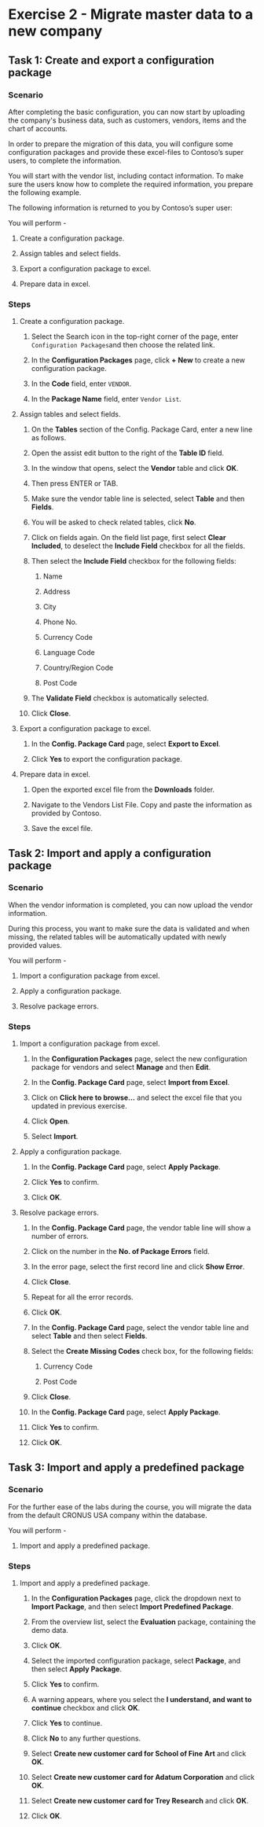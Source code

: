 Exercise 2 - Migrate master data to a new company
=================================================

Task 1: Create and export a configuration package
-------------------------------------------------

### Scenario

After completing the basic configuration, you can now start by uploading the
company's business data, such as customers, vendors, items and the chart of
accounts.

In order to prepare the migration of this data, you will configure some
configuration packages and provide these excel-files to Contoso’s super users,
to complete the information.

You will start with the vendor list, including contact information. To make sure
the users know how to complete the required information, you prepare the
following example.

The following information is returned to you by Contoso’s super user:

You will perform -

1.  Create a configuration package.

2.  Assign tables and select fields.

3.  Export a configuration package to excel.

4.  Prepare data in excel.

### Steps

1.  Create a configuration package.

    1.  Select the Search icon in the top-right corner of the page,
        enter `Configuration Packages`and then choose the related link.

    2.  In the **Configuration Packages** page, click **+ New** to create a new
        configuration package.

    3.  In the **Code** field, enter `VENDOR`.

    4.  In the **Package Name** field, enter `Vendor List`.

2.  Assign tables and select fields.

    1.  On the **Tables** section of the Config. Package Card, enter a new line
        as follows.

    2.  Open the assist edit button to the right of the **Table ID** field.

    3.  In the window that opens, select the **Vendor** table and click **OK**.

    4.  Then press ENTER or TAB.

    5.  Make sure the vendor table line is selected, select **Table** and then
        **Fields**.

    6.  You will be asked to check related tables, click **No**.

    7.  Click on fields again. On the field list page, first select **Clear
        Included**, to deselect the **Include Field** checkbox for all the
        fields.

    8.  Then select the **Include Field** checkbox for the following fields:

        1.  Name

        2.  Address

        3.  City

        4.  Phone No.

        5.  Currency Code

        6.  Language Code

        7.  Country/Region Code

        8.  Post Code

    9.  The **Validate Field** checkbox is automatically selected.

    10. Click **Close**.

3.  Export a configuration package to excel.

    1.  In the **Config. Package Card** page, select **Export to Excel**.

    2.  Click **Yes** to export the configuration package.

4.  Prepare data in excel.

    1.  Open the exported excel file from the **Downloads** folder.

    2.  Navigate to the Vendors List File. Copy and paste the information as
        provided by Contoso.

    3.  Save the excel file.

Task 2: Import and apply a configuration package
------------------------------------------------

### Scenario

When the vendor information is completed, you can now upload the vendor
information.

During this process, you want to make sure the data is validated and when
missing, the related tables will be automatically updated with newly provided
values.

You will perform -

1.  Import a configuration package from excel.

2.  Apply a configuration package.

3.  Resolve package errors.

### Steps

1.  Import a configuration package from excel.

    1.  In the **Configuration Packages** page, select the new configuration
        package for vendors and select **Manage** and then **Edit**.

    2.  In the **Config. Package Card** page, select **Import from Excel**.

    3.  Click on **Click here to browse…** and select the excel file that you
        updated in previous exercise.

    4.  Click **Open**.

    5.  Select **Import**.

2.  Apply a configuration package.

    1.  In the **Config. Package Card** page, select **Apply Package**.

    2.  Click **Yes** to confirm.

    3.  Click **OK**.

3.  Resolve package errors.

    1.  In the **Config. Package Card** page, the vendor table line will show a
        number of errors.

    2.  Click on the number in the **No. of Package Errors** field.

    3.  In the error page, select the first record line and click **Show
        Error**.

    4.  Click **Close**.

    5.  Repeat for all the error records.

    6.  Click **OK**.

    7.  In the **Config. Package Card** page, select the vendor table line and
        select **Table** and then select **Fields**.

    8.  Select the **Create Missing Codes** check box, for the following fields:

        1.  Currency Code

        2.  Post Code

    9.  Click **Close**.

    10. In the **Config. Package Card** page, select **Apply Package**.

    11. Click **Yes** to confirm.

    12. Click **OK**.

Task 3: Import and apply a predefined package
---------------------------------------------

### Scenario

For the further ease of the labs during the course, you will migrate the data
from the default CRONUS USA company within the database.

You will perform -

1.  Import and apply a predefined package.

### Steps

1.  Import and apply a predefined package.

    1.  In the **Configuration Packages** page, click the dropdown next to
        **Import Package**, and then select **Import Predefined Package**.

    2.  From the overview list, select the **Evaluation** package, containing
        the demo data.

    3.  Click **OK**.

    4.  Select the imported configuration package, select **Package**, and then
        select **Apply Package**.

    5.  Click **Yes** to confirm.

    6.  A warning appears, where you select the **I understand, and want to
        continue** checkbox and click **OK**.

    7.  Click **Yes** to continue.  

    8.  Click **No** to any further questions.

    9.  Select **Create new customer card for School of Fine Art** and click
        **OK**.

    10.  Select **Create new customer card for Adatum Corporation** and click
        **OK**.

    11. Select **Create new customer card for Trey Research** and click **OK**.

    12. Click **OK**.

